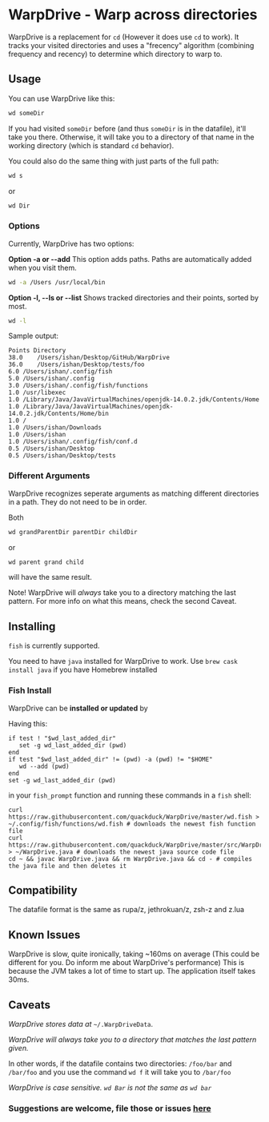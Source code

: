 # WarpDrive - Warp across directories

WarpDrive is a replacement for `cd` (However it does use `cd` to work). It tracks your visited directories and uses a "frecency" algorithm (combining frequency and recency) to determine which directory to warp to. 

## Usage

You can use WarpDrive like this:
```sh
wd someDir
```
If you had visited `someDir` before (and thus `someDir` is in the datafile), it'll take you there. Otherwise, it will take you to a directory of that name in the working directory (which is standard `cd` behavior).

You could also do the same thing with just parts of the full path:
 ```sh
 wd s
 ```
 or 
 ```sh
 wd Dir
 ```
 ### Options
 Currently, WarpDrive has two options:
 
 **Option -a or --add**
This option adds paths. Paths are automatically added when you visit them.

```sh
wd -a /Users /usr/local/bin
```
**Option -l, --ls or --list**
Shows tracked directories and their points, sorted by most.
```sh
wd -l
```
Sample output:
```
Points Directory
38.0	/Users/ishan/Desktop/GitHub/WarpDrive
36.0	/Users/ishan/Desktop/tests/foo
6.0	/Users/ishan/.config/fish
5.0	/Users/ishan/.config
3.0	/Users/ishan/.config/fish/functions
1.0	/usr/libexec
1.0	/Library/Java/JavaVirtualMachines/openjdk-14.0.2.jdk/Contents/Home
1.0	/Library/Java/JavaVirtualMachines/openjdk-14.0.2.jdk/Contents/Home/bin
1.0	/
1.0	/Users/ishan/Downloads
1.0	/Users/ishan
1.0	/Users/ishan/.config/fish/conf.d
0.5	/Users/ishan/Desktop
0.5	/Users/ishan/Desktop/tests
```
 
 ### Different Arguments
 
 WarpDrive recognizes seperate arguments as matching different directories in a path. They do not need to be in order.
 
 Both
 ```sh
 wd grandParentDir parentDir childDir
 ```
 or 
 ```sh
 wd parent grand child
 ```
 will have the same result. 
 
 Note! WarpDrive will *always* take you to a directory matching the last pattern. For more info on what this means, check the second Caveat.
 
 ## Installing
 
 `fish` is currently supported.
 
 You need to have `java` installed for WarpDrive to work. Use `brew cask install java` if you have Homebrew installed
 
 ### Fish Install
 
 WarpDrive can be **installed or updated** by
 
Having this:
 
 ```fish
 if test ! "$wd_last_added_dir"
    set -g wd_last_added_dir (pwd)
 end
 if test "$wd_last_added_dir" != (pwd) -a (pwd) != "$HOME"
    wd --add (pwd)
 end
 set -g wd_last_added_dir (pwd)
 ```
in your `fish_prompt` function and running these commands in a `fish` shell:

```fish
curl https://raw.githubusercontent.com/quackduck/WarpDrive/master/wd.fish > ~/.config/fish/functions/wd.fish # downloads the newest fish function file
curl https://raw.githubusercontent.com/quackduck/WarpDrive/master/src/WarpDrive.java > ~/WarpDrive.java # downloads the newest java source code file
cd ~ && javac WarpDrive.java && rm WarpDrive.java && cd - # compiles the java file and then deletes it
```

## Compatibility

The datafile format is the same as rupa/z, jethrokuan/z, zsh-z and z.lua

## Known Issues

WarpDrive is slow, quite ironically, taking ~160ms on average (This could be different for you. Do inform me about WarpDrive's performance)
This is because the JVM takes a lot of time to start up. The application itself takes 30ms.
 ## Caveats
 
  _WarpDrive stores data at_ `~/.WarpDriveData`.
 
 _WarpDrive will always take you to a directory that matches the last pattern given._
 
 In other words, if the datafile contains two directories: `/foo/bar` and `/bar/foo` and you use the command `wd f` it will take you to `/bar/foo`
 
 _WarpDrive is case sensitive. `wd Bar` is not the same as `wd bar`_
 
 ### Suggestions are welcome, file those or issues [here](https://github.com/quackduck/WarpDrive/issues)
